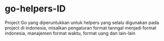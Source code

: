 # go-helpers-ID
Project Go yang diperuntukkan untuk helpers yang selalu digunakan pada project di indonesia, misalkan pengaturan format tanngal menjadi format indonesia, manajemen format waktu, format uang dan lain-lain
